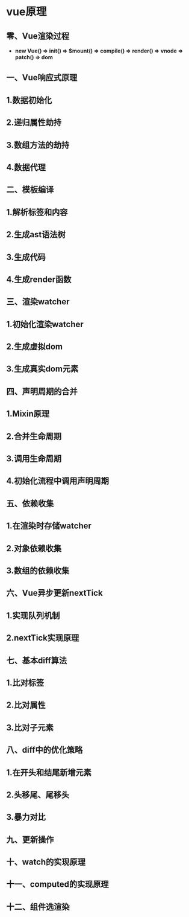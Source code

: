 # vue原理
## 零、Vue渲染过程
+ **new Vue() => init() => $mount() => compile() => render() => vnode => patch() => dom** 
## 一、Vue响应式原理
## 1.数据初始化
## 2.递归属性劫持
## 3.数组方法的劫持
## 4.数据代理
## 二、模板编译
## 1.解析标签和内容
## 2.生成ast语法树
## 3.生成代码
## 4.生成render函数
## 三、渲染watcher
## 1.初始化渲染watcher
## 2.生成虚拟dom
## 3.生成真实dom元素
## 四、声明周期的合并
## 1.Mixin原理
## 2.合并生命周期
## 3.调用生命周期
## 4.初始化流程中调用声明周期
## 五、依赖收集
## 1.在渲染时存储watcher
## 2.对象依赖收集
## 3.数组的依赖收集
## 六、Vue异步更新nextTick
## 1.实现队列机制
## 2.nextTick实现原理
## 七、基本diff算法
## 1.比对标签
## 2.比对属性
## 3.比对子元素
## 八、diff中的优化策略
## 1.在开头和结尾新增元素
## 2.头移尾、尾移头
## 3.暴力对比
## 九、更新操作
## 十、watch的实现原理
## 十一、computed的实现原理
## 十二、组件选渲染